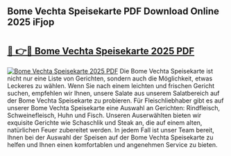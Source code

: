 ## Bome Vechta Speisekarte PDF Download Online 2025 iFjop

# <h2><a href="http://gc773r.nevu.top/?p=Bome+Vechta+Speisekarte">🔗 👉🔴 Bome Vechta Speisekarte 2025 PDF</a></h2>

[![Bome Vechta Speisekarte 2025 PDF](https://i.imgur.com/dBaPXMq.png)](http://gc773r.nevu.top/?p=Bome+Vechta+Speisekarte)
Die Bome Vechta Speisekarte ist nicht nur eine Liste von Gerichten, sondern auch die Möglichkeit, etwas Leckeres zu wählen. Wenn Sie nach einem leichten und frischen Gericht suchen, empfehlen wir Ihnen, unsere Salate aus unserem Salatbereich auf der Bome Vechta Speisekarte zu probieren. Für Fleischliebhaber gibt es auf unserer Bome Vechta Speisekarte eine Auswahl an Gerichten: Rindfleisch, Schweinefleisch, Huhn und Fisch. Unseren Auserwählten bieten wir exquisite Gerichte wie Schaschlik und Steak an, die auf einem alten, natürlichen Feuer zubereitet werden. In jedem Fall ist unser Team bereit, Ihnen bei der Auswahl der Speisen auf der Bome Vechta Speisekarte zu helfen und Ihnen einen komfortablen und angenehmen Service zu bieten.
